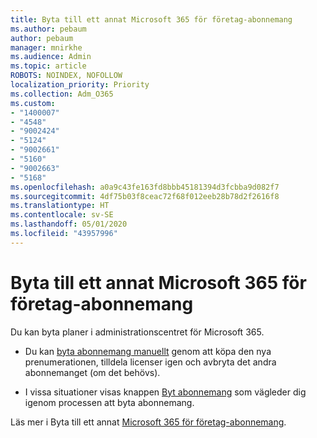 ```yaml
---
title: Byta till ett annat Microsoft 365 för företag-abonnemang
ms.author: pebaum
author: pebaum
manager: mnirkhe
ms.audience: Admin
ms.topic: article
ROBOTS: NOINDEX, NOFOLLOW
localization_priority: Priority
ms.collection: Adm_O365
ms.custom:
- "1400007"
- "4548"
- "9002424"
- "5124"
- "9002661"
- "5160"
- "9002663"
- "5168"
ms.openlocfilehash: a0a9c43fe163fd8bbb45181394d3fcbba9d082f7
ms.sourcegitcommit: 4df75b03f8ceac72f68f012eeb28b78d2f2616f8
ms.translationtype: HT
ms.contentlocale: sv-SE
ms.lasthandoff: 05/01/2020
ms.locfileid: "43957996"
---
```

# <a name="switch-to-a-different-microsoft-365-for-business-plan"></a>Byta till ett annat Microsoft 365 för företag-abonnemang

Du kan byta planer i administrationscentret för Microsoft 365.

- Du kan [byta abonnemang manuellt](https://docs.microsoft.com/microsoft-365/commerce/subscriptions/switch-plans-manually) genom att köpa den nya prenumerationen, tilldela licenser igen och avbryta det andra abonnemanget (om det behövs).

- I vissa situationer visas knappen [Byt abonnemang](https://docs.microsoft.com/microsoft-365/commerce/subscriptions/switch-to-a-different-plan#use-the-switch-plans-button) som vägleder dig igenom processen att byta abonnemang.

Läs mer i Byta till ett annat [Microsoft 365 för företag-abonnemang](https://docs.microsoft.com/sv-SE/microsoft-365/commerce/subscriptions/switch-to-a-different-plan).
